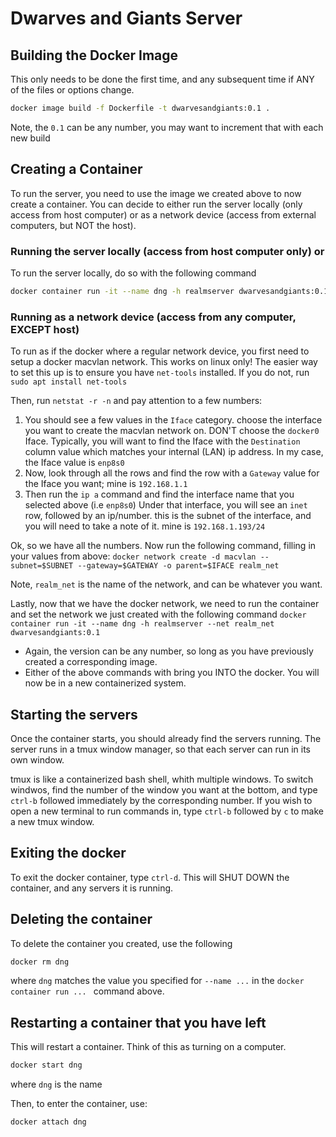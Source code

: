 # Dwarves and Giants Server

## Building the Docker Image
This only needs to be done the first time, and any subsequent time if ANY of the files or options change.
```sh
docker image build -f Dockerfile -t dwarvesandgiants:0.1 .
```
Note, the `0.1` can be any number, you may want to increment that with each new build

## Creating a Container
To run the server, you need to use the image we created above to now create a container. You can decide to either run the server locally (only access from host computer) or as a network device (access from external computers, but NOT the host).

### Running the server locally (access from host computer only) or
To run the server locally, do so with the following command 
```sh
docker container run -it --name dng -h realmserver dwarvesandgiants:0.1
```

### Running as a network device (access from any computer, EXCEPT host)
To run as if the docker where a regular network device, you first need to setup a docker macvlan network. This works on linux only!
The easier way to set this up is to ensure you have `net-tools` installed. If you do not, run `sudo apt install net-tools`

Then, run `netstat -r -n` and pay attention to a few numbers:
1. You should see a few values in the `Iface` category. choose the interface you want to create the macvlan network on. DON'T choose the `docker0` Iface. Typically, you will want to find the Iface with the `Destination` column value which matches your internal (LAN) ip address. In my case, the Iface value is `enp8s0`
2. Now, look through all the rows and find the row with a `Gateway` value for the Iface you want; mine is `192.168.1.1`
3. Then run the `ip a` command and find the interface name that you selected above (i.e `enp8s0`) Under that interface, you will see an `inet ` row, followed by an ip/number. this is the subnet of the interface, and you will need to take a note of it. mine is `192.168.1.193/24`

Ok, so we have all the numbers. Now run the following command, filling in your values from above:
`docker network create -d macvlan --subnet=$SUBNET --gateway=$GATEWAY -o parent=$IFACE realm_net`

Note, `realm_net` is the name of the network, and can be whatever you want.

Lastly, now that we have the docker network, we need to run the container and set the network we just created with the following command
`docker container run -it --name dng -h realmserver --net realm_net dwarvesandgiants:0.1`

- Again, the version can be any number, so long as you have previously created a corresponding image.
- Either of the above commands with bring you INTO the docker. You will now be in a new containerized system.

## Starting the servers
Once the container starts, you should already find the servers running. The server runs in a tmux window manager, so that each server can run in its own window.

tmux is like a containerized bash shell, whith multiple windows. To switch windwos, find the number of the window you want at the bottom, and type `ctrl-b` followed immediately by the corresponding number.
If you wish to open a new terminal to run commands in, type `ctrl-b` followed by `c` to make a new tmux window.

## Exiting the docker
To exit the docker container, type `ctrl-d`. This will SHUT DOWN the container, and any servers it is running.

## Deleting the container
To delete the container you created, use the following 
```sh
docker rm dng
```
where `dng` matches the value you specified for `--name ...` in the `docker container run ... ` command above.

## Restarting a container that you have left
This will restart a container. Think of this as turning on a computer.
```sh
docker start dng
```
where `dng` is the name

Then, to enter the container, use:
```sh
docker attach dng
```


